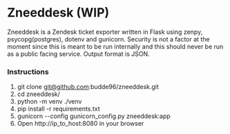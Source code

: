 # Zneeddesk (WIP)
Zneeddesk is a Zendesk ticket exporter written in Flask using zenpy, psycopg(postgres), dotenv and gunicorn. Security is not a factor at the moment since this is meant to be run internally and this should never be run as a public facing service. Output format is JSON.
### Instructions
1. git clone git@github.com:budde96/zneeddesk.git
2. cd zneeddesk/
3. python -m venv ./venv
4. pip install -r requirements.txt
5. gunicorn --config gunicorn_config.py zneeddesk:app
6. Open http://ip_to_host:8080 in your browser
